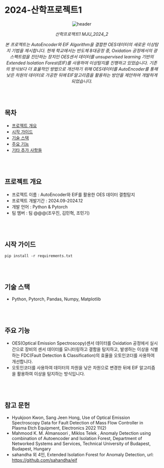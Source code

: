 # 2024-산학프로젝트1

<div align="center">

![header](https://capsule-render.vercel.app/api?type=wave&color=&height=300&section=header&text=산학%20프로젝트1&fontSize=90)

*산학프로젝트1 MJU_2024_2*

*본 프로젝트는 AutoEncoder와 EIF Algorithm을 결합한 OES데이터의 새로운 이상탐지 기법을 제시합니다. 현재 학교에서는 반도체 8대공정 중, Oxidation 공정에서의 광스펙트럼을 진단하는 장치인 OES센서 데이터를 unsupervised learning 기반의 Extended Isolation Forest(EIF)를 사용하여 이상탐지를 진행하고 있었습니다. 기존의 방식보다 더 효율적인 방법으로 개선하기 위해 OES데이터를 AutoEncoder를 통해 낮은 차원의 데이터로 가공한 뒤에 EIF알고리즘을 활용하는 방안을 제안하여 개발하게 되었습니다.*


</div>
<br/>
<br/>

## 목차
  - [프로젝트 개요](#프로젝트-개요)
  - [시작 가이드](#시작-가이드)
  - [기술 스택](#기술-스택)
  - [주요 기능](#주요-기능)
  - [기타 추가 사항들](#기타-추가-사항들)

<br/>
<br/>

## 프로젝트 개요
- 프로젝트 이름 : AutoEncoder와 EIF를 활용한 OES 데이터 결함탐지
- 프로젝트 개발기간 : 2024.09-2024.12
- 개발 언어 : Python & Pytorch
- 팀 멤버 : 팀 @@@(조우진, 김민혁, 조민기)

<br/>
<br/>

## 시작 가이드
```
pip install -r requirements.txt
```
<br/>
<br/>

## 기술 스택
- Python, Pytorch, Pandas, Numpy, Matplotlib
<br/>
<br/>

## 주요 기능
- OES(Optical Emission Spectroscopy)센서 데이터를 Oxidation 공정에서 실시간으로 장비의 센서 데이터를 모니터링하고 결함을 탐지하고, 발생하는  이상을 식별하는  FDC(Fault Detection & Classification)의 효율을 오토인코더를 사용하여 개선합니다.
- 오토인코더를 사용하여 데이터의 차원을 낮은 차원으로 변경한 뒤에 EIF 알고리즘을 활용하여 이상을 탐지하는 방식입니다.
  
<br/>
<br/>

## 참고 문헌
- Hyukjoon Kwon, Sang Jeen Hong, Use of Optical Emission Spectroscopy Data for Fault Detection of Mass Flow Controller in Plasma Etch Equipment, Electronics 2022 11(2)
- Mahmood K. M. Almansoori , Miklos Telek , Anomaly Detection using combination of Autoencoder and Isolation Forest, Department of Networked Systems and Services, Technical University of Budapest, Budapest, Hungary
- sahandha 외 4인, Extended Isolation Forest for Anomaly Detection, url: https://github.com/sahandha/eif



